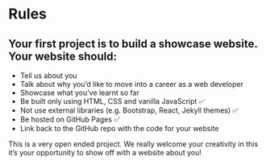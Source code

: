 # Rules

## Your first project is to build a showcase website. Your website should:

- Tell us about you
- Talk about why you’d like to move into a career as a web developer
- Showcase what you’ve learnt so far
- Be built only using HTML, CSS and vanilla JavaScript ✅
- Not use external libraries (e.g. Bootstrap, React, Jekyll themes) ✅
- Be hosted on GitHub Pages ✅
- Link back to the GitHub repo with the code for your website

This is a very open ended project. We really welcome your creativity in this it’s your opportunity to show off with a website about you!
